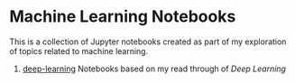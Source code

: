 # Machine Learning Notebooks

This is a collection of Jupyter notebooks created as part of my exploration of topics related to machine learning.

1. [deep-learning](./deep-learning/) Notebooks based on my read through of *Deep Learning*
